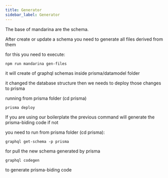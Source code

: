 ```yaml
---
title: Generator 
sidebar_label: Generator
---
```



The base of mandarina are the schema. 

After create or update a schema you need to generate all files derived from them


for this you need to execute:


```console
npm run mandarina gen-files
```

it will create of graphql schemas inside prisma/datamodel folder

it changed the database structure then we needs to deploy those changes to prisma

running from prisma folder (cd prisma)

```console
prisma deploy
```

If you are using our boilerplate the previous command will generate the prisma-biding code if not

you need to run from prisma folder (cd prisma):

```console
graphql get-schema -p prisma
```
for pull the new schema generated by prisma

```console
graphql codegen
````
to generate prisma-biding code 

